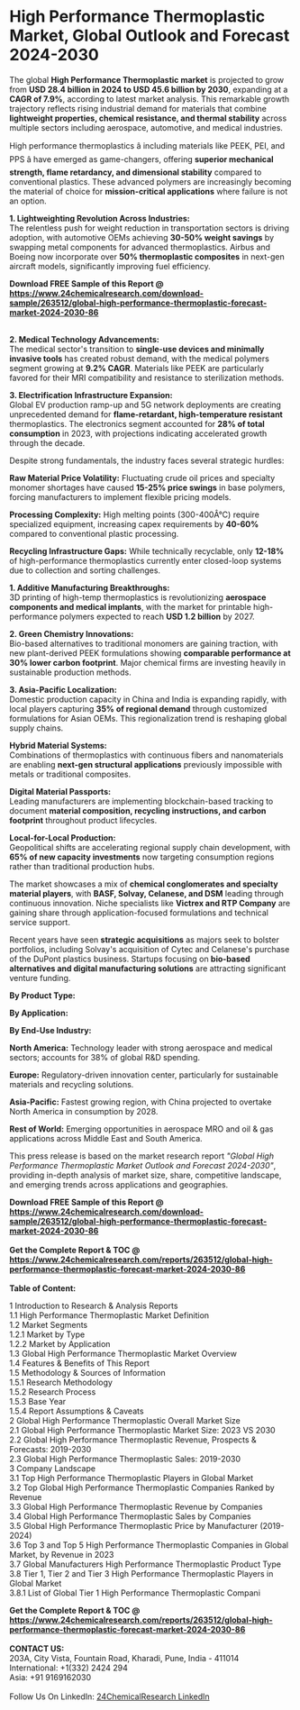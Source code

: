 <h1>High Performance Thermoplastic Market, Global Outlook and Forecast 2024-2030</h1><p>The global <strong>High Performance Thermoplastic market</strong> is projected to grow from <strong>USD 28.4 billion in 2024 to USD 45.6 billion by 2030</strong>, expanding at a <strong>CAGR of 7.9%</strong>, according to latest market analysis. This remarkable growth trajectory reflects rising industrial demand for materials that combine <strong>lightweight properties, chemical resistance, and thermal stability</strong> across multiple sectors including aerospace, automotive, and medical industries.</p><p>High performance thermoplastics â including materials like PEEK, PEI, and PPS â have emerged as game-changers, offering <strong>superior mechanical strength, flame retardancy, and dimensional stability</strong> compared to conventional plastics. These advanced polymers are increasingly becoming the material of choice for <strong>mission-critical applications</strong> where failure is not an option.</p><p><strong>1. Lightweighting Revolution Across Industries:</strong><br>
The relentless push for weight reduction in transportation sectors is driving adoption, with automotive OEMs achieving <strong>30-50% weight savings</strong> by swapping metal components for advanced thermoplastics. Airbus and Boeing now incorporate over <strong>50% thermoplastic composites</strong> in next-gen aircraft models, significantly improving fuel efficiency.</p><div><b>Download FREE Sample of this Report @ 
            <a href="https://www.24chemicalresearch.com/download-sample/263512/global-high-performance-thermoplastic-forecast-market-2024-2030-86">
            https://www.24chemicalresearch.com/download-sample/263512/global-high-performance-thermoplastic-forecast-market-2024-2030-86</a></b></div><br><p><strong>2. Medical Technology Advancements:</strong><br>
The medical sector's transition to <strong>single-use devices and minimally invasive tools</strong> has created robust demand, with the medical polymers segment growing at <strong>9.2% CAGR</strong>. Materials like PEEK are particularly favored for their MRI compatibility and resistance to sterilization methods.</p><p><strong>3. Electrification Infrastructure Expansion:</strong><br>
Global EV production ramp-up and 5G network deployments are creating unprecedented demand for <strong>flame-retardant, high-temperature resistant</strong> thermoplastics. The electronics segment accounted for <strong>28% of total consumption</strong> in 2023, with projections indicating accelerated growth through the decade.</p><p>Despite strong fundamentals, the industry faces several strategic hurdles:</p><p><strong>Raw Material Price Volatility:</strong> Fluctuating crude oil prices and specialty monomer shortages have caused <strong>15-25% price swings</strong> in base polymers, forcing manufacturers to implement flexible pricing models.</p><p><strong>Processing Complexity:</strong> High melting points (300-400Â°C) require specialized equipment, increasing capex requirements by <strong>40-60%</strong> compared to conventional plastic processing.</p><p><strong>Recycling Infrastructure Gaps:</strong> While technically recyclable, only <strong>12-18%</strong> of high-performance thermoplastics currently enter closed-loop systems due to collection and sorting challenges.</p><p><strong>1. Additive Manufacturing Breakthroughs:</strong><br>
3D printing of high-temp thermoplastics is revolutionizing <strong>aerospace components and medical implants</strong>, with the market for printable high-performance polymers expected to reach <strong>USD 1.2 billion</strong> by 2027.</p><p><strong>2. Green Chemistry Innovations:</strong><br>
Bio-based alternatives to traditional monomers are gaining traction, with new plant-derived PEEK formulations showing <strong>comparable performance at 30% lower carbon footprint</strong>. Major chemical firms are investing heavily in sustainable production methods.</p><p><strong>3. Asia-Pacific Localization:</strong><br>
Domestic production capacity in China and India is expanding rapidly, with local players capturing <strong>35% of regional demand</strong> through customized formulations for Asian OEMs. This regionalization trend is reshaping global supply chains.</p><p><strong>Hybrid Material Systems:</strong><br>
	Combinations of thermoplastics with continuous fibers and nanomaterials are enabling <strong>next-gen structural applications</strong> previously impossible with metals or traditional composites.</p><p><strong>Digital Material Passports:</strong><br>
	Leading manufacturers are implementing blockchain-based tracking to document <strong>material composition, recycling instructions, and carbon footprint</strong> throughout product lifecycles.</p><p><strong>Local-for-Local Production:</strong><br>
	Geopolitical shifts are accelerating regional supply chain development, with <strong>65% of new capacity investments</strong> now targeting consumption regions rather than traditional production hubs.</p><p>The market showcases a mix of <strong>chemical conglomerates and specialty material players</strong>, with <strong>BASF, Solvay, Celanese, and DSM</strong> leading through continuous innovation. Niche specialists like <strong>Victrex and RTP Company</strong> are gaining share through application-focused formulations and technical service support.</p><p>Recent years have seen <strong>strategic acquisitions</strong> as majors seek to bolster portfolios, including Solvay's acquisition of Cytec and Celanese's purchase of the DuPont plastics business. Startups focusing on <strong>bio-based alternatives and digital manufacturing solutions</strong> are attracting significant venture funding.</p><p><strong>By Product Type:</strong></p><p><strong>By Application:</strong></p><p><strong>By End-Use Industry:</strong></p><p><strong>North America:</strong> Technology leader with strong aerospace and medical sectors; accounts for 38% of global R&amp;D spending.</p><p><strong>Europe:</strong> Regulatory-driven innovation center, particularly for sustainable materials and recycling solutions.</p><p><strong>Asia-Pacific:</strong> Fastest growing region, with China projected to overtake North America in consumption by 2028.</p><p><strong>Rest of World:</strong> Emerging opportunities in aerospace MRO and oil &amp; gas applications across Middle East and South America.</p><p>This press release is based on the market research report <em>"Global High Performance Thermoplastic Market Outlook and Forecast 2024-2030"</em>, providing in-depth analysis of market size, share, competitive landscape, and emerging trends across applications and geographies.</p><div><b>Download FREE Sample of this Report @ 
            <a href="https://www.24chemicalresearch.com/download-sample/263512/global-high-performance-thermoplastic-forecast-market-2024-2030-86">
            https://www.24chemicalresearch.com/download-sample/263512/global-high-performance-thermoplastic-forecast-market-2024-2030-86</a></b></div><br><div><b>Get the Complete Report & TOC @ 
            <a href="https://www.24chemicalresearch.com/reports/263512/global-high-performance-thermoplastic-forecast-market-2024-2030-86">
            https://www.24chemicalresearch.com/reports/263512/global-high-performance-thermoplastic-forecast-market-2024-2030-86</a></b></div><br>
            <b>Table of Content:</b><p>1 Introduction to Research & Analysis Reports<br />
    1.1 High Performance Thermoplastic Market Definition<br />
    1.2 Market Segments<br />
        1.2.1 Market by Type<br />
        1.2.2 Market by Application<br />
    1.3 Global High Performance Thermoplastic Market Overview<br />
    1.4 Features & Benefits of This Report<br />
    1.5 Methodology & Sources of Information<br />
        1.5.1 Research Methodology<br />
        1.5.2 Research Process<br />
        1.5.3 Base Year<br />
        1.5.4 Report Assumptions & Caveats<br />
2 Global High Performance Thermoplastic Overall Market Size<br />
    2.1 Global High Performance Thermoplastic Market Size: 2023 VS 2030<br />
    2.2 Global High Performance Thermoplastic Revenue, Prospects & Forecasts: 2019-2030<br />
    2.3 Global High Performance Thermoplastic Sales: 2019-2030<br />
3 Company Landscape<br />
    3.1 Top High Performance Thermoplastic Players in Global Market<br />
    3.2 Top Global High Performance Thermoplastic Companies Ranked by Revenue<br />
    3.3 Global High Performance Thermoplastic Revenue by Companies<br />
    3.4 Global High Performance Thermoplastic Sales by Companies<br />
    3.5 Global High Performance Thermoplastic Price by Manufacturer (2019-2024)<br />
    3.6 Top 3 and Top 5 High Performance Thermoplastic Companies in Global Market, by Revenue in 2023<br />
    3.7 Global Manufacturers High Performance Thermoplastic Product Type<br />
    3.8 Tier 1, Tier 2 and Tier 3 High Performance Thermoplastic Players in Global Market<br />
        3.8.1 List of Global Tier 1 High Performance Thermoplastic Compani</p><div><b>Get the Complete Report & TOC @ 
            <a href="https://www.24chemicalresearch.com/reports/263512/global-high-performance-thermoplastic-forecast-market-2024-2030-86">
            https://www.24chemicalresearch.com/reports/263512/global-high-performance-thermoplastic-forecast-market-2024-2030-86</a></b></div><br><b>CONTACT US:</b><br>
            203A, City Vista, Fountain Road, Kharadi, Pune, India - 411014<br>
            International: +1(332) 2424 294<br>
            Asia: +91 9169162030 <br><br>
            Follow Us On LinkedIn: <a href="https://www.linkedin.com/company/24chemicalresearch/">24ChemicalResearch LinkedIn</a>